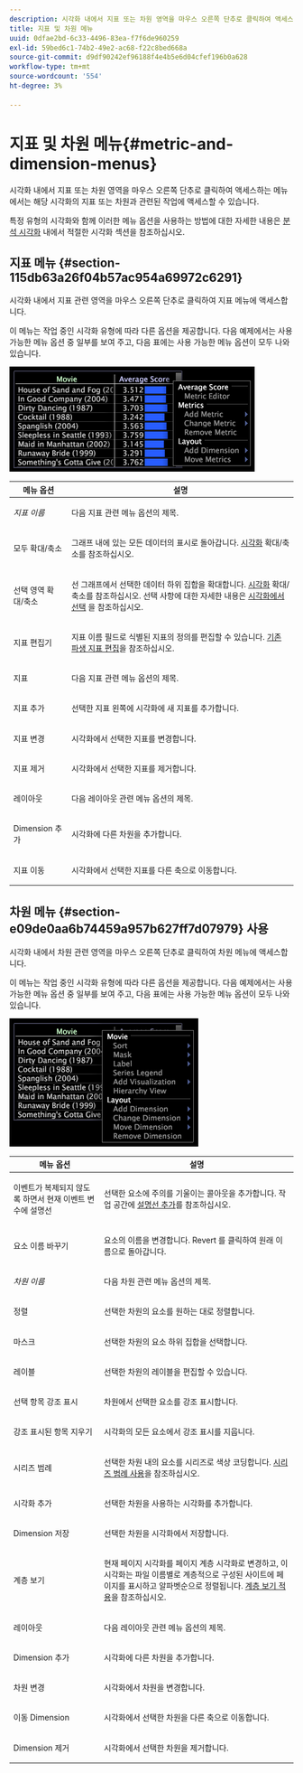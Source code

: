 ```yaml
---
description: 시각화 내에서 지표 또는 차원 영역을 마우스 오른쪽 단추로 클릭하여 액세스하는 메뉴에서는 해당 시각화의 지표 또는 차원과 관련된 작업에 액세스할 수 있습니다.
title: 지표 및 차원 메뉴
uuid: 0dfae2bd-6c33-4496-83ea-f7f6de960259
exl-id: 59bed6c1-74b2-49e2-ac68-f22c8bed668a
source-git-commit: d9df90242ef96188f4e4b5e6d04cfef196b0a628
workflow-type: tm+mt
source-wordcount: '554'
ht-degree: 3%

---
```


# 지표 및 차원 메뉴{#metric-and-dimension-menus}

시각화 내에서 지표 또는 차원 영역을 마우스 오른쪽 단추로 클릭하여 액세스하는 메뉴에서는 해당 시각화의 지표 또는 차원과 관련된 작업에 액세스할 수 있습니다.

특정 유형의 시각화와 함께 이러한 메뉴 옵션을 사용하는 방법에 대한 자세한 내용은 [분석 시각화](../../../home/c-get-started/c-analysis-vis/c-analysis-vis.md) 내에서 적절한 시각화 섹션을 참조하십시오.

## 지표 메뉴 {#section-115db63a26f04b57ac954a69972c6291}

시각화 내에서 지표 관련 영역을 마우스 오른쪽 단추로 클릭하여 지표 메뉴에 액세스합니다.

이 메뉴는 작업 중인 시각화 유형에 따라 다른 옵션을 제공합니다. 다음 예제에서는 사용 가능한 메뉴 옵션 중 일부를 보여 주고, 다음 표에는 사용 가능한 메뉴 옵션이 모두 나와 있습니다.

![](assets/mnu_Metric.png)

<table id="table_81EFAC2D754843DD98C2DDF81A35A2B4"> 
 <thead> 
  <tr> 
   <th colname="col1" class="entry"> 메뉴 옵션 </th> 
   <th colname="col2" class="entry"> 설명 </th> 
  </tr> 
 </thead>
 <tbody> 
  <tr> 
   <td colname="col1"> <i>지표 이름</i> </td> 
   <td colname="col2"> <p>다음 지표 관련 메뉴 옵션의 제목. </p> </td> 
  </tr> 
  <tr> 
   <td colname="col1"> <p>모두 확대/축소 </p> </td> 
   <td colname="col2"> <p>그래프 내에 있는 모든 데이터의 표시로 돌아갑니다. <a href="../../../home/c-get-started/c-vis/c-zoom-vis.md#concept-7e33670bb5344f78a316f1a84cc20530"> 시각화</a> 확대/축소를 참조하십시오. </p> </td> 
  </tr> 
  <tr> 
   <td colname="col1"> <p>선택 영역 확대/축소 </p> </td> 
   <td colname="col2"> <p>선 그래프에서 선택한 데이터 하위 집합을 확대합니다. <a href="../../../home/c-get-started/c-vis/c-zoom-vis.md#concept-7e33670bb5344f78a316f1a84cc20530"> 시각화</a> 확대/축소를 참조하십시오. 선택 사항에 대한 자세한 내용은 <a href="../../../home/c-get-started/c-vis/c-sel-vis/c-sel-vis.md#concept-012870ec22c7476e9afbf3b8b2515746"> 시각화에서 선택</a> 을 참조하십시오. </p> </td> 
  </tr> 
  <tr> 
   <td colname="col1"> <p>지표 편집기 </p> </td> 
   <td colname="col2"> <p>지표 이름 필드로 식별된 지표의 정의를 편집할 수 있습니다. <a href="../../../home/c-get-started/c-admin-intrf/c-prof-mgr/c-drvd-mtrcs.md#section-db6d924cf4e14bcc8d57cfe1059fc797"> 기존 파생 지표 편집</a>을 참조하십시오. </p> </td> 
  </tr> 
  <tr> 
   <td colname="col1"> <p>지표 </p> </td> 
   <td colname="col2"> <p>다음 지표 관련 메뉴 옵션의 제목. </p> </td> 
  </tr> 
  <tr> 
   <td colname="col1"> <p>지표 추가 </p> </td> 
   <td colname="col2"> <p>선택한 지표 왼쪽에 시각화에 새 지표를 추가합니다. </p> </td> 
  </tr> 
  <tr> 
   <td colname="col1"> <p>지표 변경 </p> </td> 
   <td colname="col2"> <p>시각화에서 선택한 지표를 변경합니다. </p> </td> 
  </tr> 
  <tr> 
   <td colname="col1"> <p>지표 제거 </p> </td> 
   <td colname="col2"> <p>시각화에서 선택한 지표를 제거합니다. </p> </td> 
  </tr> 
  <tr> 
   <td colname="col1"> <p>레이아웃 </p> </td> 
   <td colname="col2"> <p>다음 레이아웃 관련 메뉴 옵션의 제목. </p> </td> 
  </tr> 
  <tr> 
   <td colname="col1"> <p>Dimension 추가 </p> </td> 
   <td colname="col2"> <p>시각화에 다른 차원을 추가합니다. </p> </td> 
  </tr> 
  <tr> 
   <td colname="col1"> <p>지표 이동 </p> </td> 
   <td colname="col2"> <p>시각화에서 선택한 지표를 다른 축으로 이동합니다. </p> </td> 
  </tr> 
 </tbody> 
</table>

## 차원 메뉴 {#section-e09de0aa6b74459a957b627ff7d07979} 사용

시각화 내에서 차원 관련 영역을 마우스 오른쪽 단추로 클릭하여 차원 메뉴에 액세스합니다.

이 메뉴는 작업 중인 시각화 유형에 따라 다른 옵션을 제공합니다. 다음 예제에서는 사용 가능한 메뉴 옵션 중 일부를 보여 주고, 다음 표에는 사용 가능한 메뉴 옵션이 모두 나와 있습니다.

![](assets/mnu_Dimension.png)

<table id="table_D8BB675B710B48A783B1C9EB206033E9"> 
 <thead> 
  <tr> 
   <th colname="col1" class="entry"> 메뉴 옵션 </th> 
   <th colname="col2" class="entry"> 설명 </th> 
  </tr> 
 </thead>
 <tbody> 
  <tr> 
   <td colname="col1"> <p>이벤트가 복제되지 않도록 하면서 현재 이벤트 변수에 설명선 </p> </td> 
   <td colname="col2"> <p>선택한 요소에 주의를 기울이는 콜아웃을 추가합니다. 작업 공간에 <a href="../../../home/c-get-started/c-vis/c-call-wkspc.md#concept-212b09e763044d938987b4a9c658adc0"> 설명선 추가</a>를 참조하십시오. </p> </td> 
  </tr> 
  <tr> 
   <td colname="col1"> <p>요소 이름 바꾸기 </p> </td> 
   <td colname="col2"> <p>요소의 이름을 변경합니다. <span class="uicontrol"> Revert</span> 를 클릭하여 원래 이름으로 돌아갑니다. </p> </td> 
  </tr> 
  <tr> 
   <td colname="col1"> <p><i>차원 이름</i> </p> </td> 
   <td colname="col2"> <p>다음 차원 관련 메뉴 옵션의 제목. </p> </td> 
  </tr> 
  <tr> 
   <td colname="col1"> <p>정렬 </p> </td> 
   <td colname="col2"> <p>선택한 차원의 요소를 원하는 대로 정렬합니다. </p> </td> 
  </tr> 
  <tr> 
   <td colname="col1"> <p>마스크 </p> </td> 
   <td colname="col2"> <p>선택한 차원의 요소 하위 집합을 선택합니다. </p> </td> 
  </tr> 
  <tr> 
   <td colname="col1"> <p>레이블 </p> </td> 
   <td colname="col2"> <p>선택한 차원의 레이블을 편집할 수 있습니다. </p> </td> 
  </tr> 
  <tr> 
   <td colname="col1"> <p>선택 항목 강조 표시 </p> </td> 
   <td colname="col2"> <p>차원에서 선택한 요소를 강조 표시합니다. </p> </td> 
  </tr> 
  <tr> 
   <td colname="col1"> <p>강조 표시된 항목 지우기 </p> </td> 
   <td colname="col2"> <p>시각화의 모든 요소에서 강조 표시를 지웁니다. </p> </td> 
  </tr> 
  <tr> 
   <td colname="col1"> <p>시리즈 범례 </p> </td> 
   <td colname="col2"> <p>선택한 차원 내의 요소를 시리즈로 색상 코딩합니다. <a href="../../../home/c-get-started/c-analysis-vis/c-tables/c-srs-leg.md#concept-c48042a705524bc4b63cd6f24874cc12"> 시리즈 범례 사용</a>을 참조하십시오. </p> </td> 
  </tr> 
  <tr> 
   <td colname="col1"> <p>시각화 추가 </p> </td> 
   <td colname="col2"> <p>선택한 차원을 사용하는 시각화를 추가합니다. </p> </td> 
  </tr> 
  <tr> 
   <td colname="col1"> <p>Dimension 저장 </p> </td> 
   <td colname="col2"> <p>선택한 차원을 시각화에서 저장합니다. </p> </td> 
  </tr> 
  <tr> 
   <td colname="col1"> <p>계층 보기 </p> </td> 
   <td colname="col2"> <p>현재 페이지 시각화를 페이지 계층 시각화로 변경하고, 이 시각화는 파일 이름별로 계층적으로 구성된 사이트에 페이지를 표시하고 알파벳순으로 정렬됩니다. <a href="../../../home/c-get-started/c-analysis-vis/c-tables/c-hier-vews.md#concept-b461183424a841eb94f8143a0eaf9bff"> 계층 보기 적용</a>을 참조하십시오. </p> </td> 
  </tr> 
  <tr> 
   <td colname="col1"> <p>레이아웃 </p> </td> 
   <td colname="col2"> <p>다음 레이아웃 관련 메뉴 옵션의 제목. </p> </td> 
  </tr> 
  <tr> 
   <td colname="col1"> <p>Dimension 추가 </p> </td> 
   <td colname="col2"> <p>시각화에 다른 차원을 추가합니다. </p> </td> 
  </tr> 
  <tr> 
   <td colname="col1"> <p>차원 변경 </p> </td> 
   <td colname="col2"> <p>시각화에서 차원을 변경합니다. </p> </td> 
  </tr> 
  <tr> 
   <td colname="col1"> <p>이동 Dimension </p> </td> 
   <td colname="col2"> <p>시각화에서 선택한 차원을 다른 축으로 이동합니다. </p> </td> 
  </tr> 
  <tr> 
   <td colname="col1"> <p>Dimension 제거 </p> </td> 
   <td colname="col2"> <p>시각화에서 선택한 차원을 제거합니다. </p> </td> 
  </tr> 
 </tbody> 
</table>
